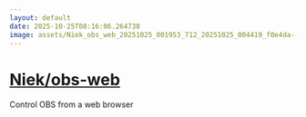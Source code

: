 ```yaml
---
layout: default
date: 2025-10-25T08:16:06.264738
image: assets/Niek_obs_web_20251025_001953_712_20251025_004419_f0e4da--20251025T024503666--cropped.png
---
```


# [Niek/obs-web](https://github.com/Niek/obs-web/)

Control OBS from a web browser
